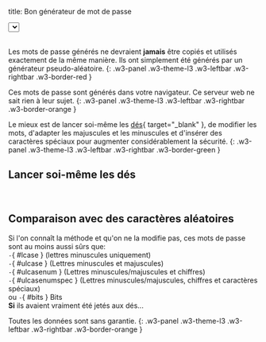 title: Bon générateur de mot de passe

<link rel="stylesheet" type="text/css" href="../../dice/slider.css">

<div class="w3-cell-row w3-margin-bottom">
  <div class="w3-cell">
    <select class="w3-select w3-border w3-theme-l1" name="wordlist" id="wordlist-dropdown" onchange="changeWordlist()"></select>
  </div>
  <div class="w3-cell">&nbsp;</div>
  <div class="w3-cell" id="wordlist-info"></div>
</div>
<input id="words-slider" class="slider w3-theme-l4" style="display: none;" type="range" min="2" max="10" onChange="generatePassword();">
<div class="w3-margin-bottom" id="generate-button"></div>
<div class="w3-row">
  <div id="text-password"></div>
  <div class="w3-twothird">
    <div id="result-password"></div>
  </div>
  <div class="w3-third w3-container">
    <div class="w3-small" id="text-dicerolls"></div>
    <div class="w3-small" id="result-dicerolls"></div>
  </div>
</div>

Les mots de passe générés ne devraient **jamais** être copiés et utilisés exactement de la même manière. Ils ont simplement été générés par un générateur pseudo-aléatoire.
{: .w3-panel .w3-theme-l3 .w3-leftbar .w3-rightbar .w3-border-red }

Ces mots de passe sont générés dans votre navigateur. Ce serveur web ne sait rien à leur sujet.
{: .w3-panel .w3-theme-l3 .w3-leftbar .w3-rightbar .w3-border-orange }

Le mieux est de lancer soi-même les [dés](https://fr.wikipedia.org/wiki/Diceware){ target="_blank" }, de modifier les mots, d'adapter les majuscules et les minuscules et d'insérer des caractères spéciaux pour augmenter considérablement la sécurité.
{: .w3-panel .w3-theme-l3 .w3-leftbar .w3-rightbar .w3-border-green }

## Lancer soi-même les dés

<div class="w3-cell-row">
  <div id="dicerolls-input" class="w3-cell" style="width:50%"></div>
  <div class="w3-cell w3-cell-middle">&nbsp;</div>
  <div id="rollsword-output" class="w3-cell w3-cell-middle" style="width:47%"></div>
</div>

## Comparaison avec des caractères aléatoires

Si l'on connaît la méthode et qu'on ne la modifie pas, ces mots de passe sont au moins aussi sûrs que:  
`-`{ #lcase } (lettres minuscules uniquement)  
`-`{ #ulcase } (Lettres minuscules et majuscules)  
`-`{ #ulcasenum } (Lettres minuscules/majuscules et chiffres)  
`-`{ #ulcasenumspec } (Lettres minuscules/majuscules, chiffres et caractères spéciaux)  
ou `-`{ #bits } Bits  
**Si** ils avaient vraiment été jetés aux dés...

Toutes les données sont sans garantie.
{: .w3-panel .w3-theme-l3 .w3-leftbar .w3-rightbar .w3-border-orange }

<script>
var lang = "fr";
var sSource = "Source";
var sErrWordlists404 = "Erreur : Liste des dictionnaires introuvable.";
var sErrWordlists = "Erreur : impossible de télécharger la liste des listes de mots.";
var sErrWordlist404 = "Erreur : Impossible de trouver la liste de mots.";
var sErrWordlist = "Erreur : Impossible de télécharger la liste de mots.";
var sGenerate = "Produire";
var sPasswords = "Mots de passe:";
var sDiceRolls = "lancers de dés:";
var sRollNotFound = "Les lancers de dés n'ont pas été trouvés dans la liste de mots.";

let defaultOption = document.createElement('option');
defaultOption.text = 'Sélectionnez la liste de mots';
defaultOption.setAttribute('disabled', 'disabled');

var dicepath = "../../dice/";
</script>

<script type="text/javascript" src="../../dice/dice.js"></script>